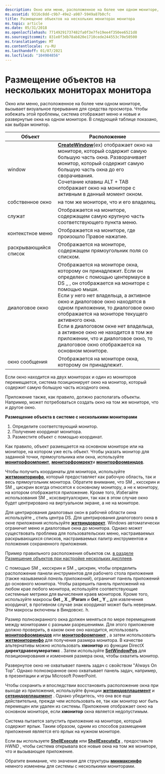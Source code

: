 ```yaml
---
description: Окно или меню, расположенное на более чем одном мониторе, вызывает визуальное прерывание для средства просмотра. Чтобы избежать этой проблемы, система отображает меню и новые и развернутые окна на одном мониторе. В следующей таблице показано, как выбран монитор.
ms.assetid: 9316c8dd-c9b7-49e2-a987-5949a87b0cfc
title: Размещение объектов на нескольких мониторах монитора
ms.topic: article
ms.date: 05/31/2018
ms.openlocfilehash: 77149291737482fa0f3e7fe19ee4f350ee6521d8
ms.sourcegitcommit: 831e8f3db78ab820e1710cede244553c70e50500
ms.translationtype: MT
ms.contentlocale: ru-RU
ms.lasthandoff: 01/07/2021
ms.locfileid: "104984856"
---
```

# <a name="positioning-objects-on-multiple-display-monitors"></a>Размещение объектов на нескольких мониторах монитора

Окно или меню, расположенное на более чем одном мониторе, вызывает визуальное прерывание для средства просмотра. Чтобы избежать этой проблемы, система отображает меню и новые и развернутые окна на одном мониторе. В следующей таблице показано, как выбран монитор.



| Объект         | Расположение                                                                                                                                                                                                                                                                                                                                                                                                                                                                                       |
|----------------|------------------------------------------------------------------------------------------------------------------------------------------------------------------------------------------------------------------------------------------------------------------------------------------------------------------------------------------------------------------------------------------------------------------------------------------------------------------------------------------------|
| window         | [**CreateWindow**](/windows/win32/api/winuser/nf-winuser-createwindowa)(ex) отображает окно на мониторе, который содержит самую большую часть окна. Разворачивает монитор, который содержит самую большую часть окна до его сворачивания.<br/> Сочетание клавиш ALT + TAB отображает окно на мониторе с активным в данный момент окном.<br/>                                                                                                                                          |
| собственное окно   | на том же мониторе, что и его владелец.                                                                                                                                                                                                                                                                                                                                                                                                                                                              |
| служат        | Отображается на мониторе, содержащем самую крупную часть соответствующего пункта меню.                                                                                                                                                                                                                                                                                                                                                                                                          |
| контекстное меню   | Отображается на мониторе, где произошло Правое нажатие.                                                                                                                                                                                                                                                                                                                                                                                                                                         |
| раскрывающийся список | Отображается на мониторе, содержащем прямоугольник поля со списком.                                                                                                                                                                                                                                                                                                                                                                                                                           |
| диалоговое окно     | Отображается на мониторе окна, которому он принадлежит. Если он определен с помощью центермаусе в DS \_ , он отображается на мониторе с помощью мыши.<br/> Если у него нет владельца, а активное окно и диалоговое окно находятся в одном приложении, то диалоговое окно отображается на мониторе текущего активного окна.<br/> Если в диалоговом окне нет владельца, а активное окно не находится в том же приложении, что и диалоговое окно, то диалоговое окно отображается на основном мониторе.<br/> |
| окно сообщения    | Отображается на мониторе окна, которому он принадлежит.                                                                                                                                                                                                                                                                                                                                                                                                                                             |



 

Если окно находится на двух мониторах и один из мониторов перемещается, система позиционирует окно на монитор, который содержит самую большую часть исходного окна.

Приложение также, как правило, должно располагать объекты. Например, может потребоваться создать окно на том же мониторе, что и другое окно.

**Размещение объекта в системе с несколькими мониторами**

1.  Определите соответствующий монитор.
2.  Получение координат монитора.
3.  Разместите объект с помощью координат.

Как правило, объект размещается на основном мониторе или на мониторе, на котором уже есть объект. Чтобы указать монитор для заданной точки, прямоугольника или окна, используйте [**мониторфромпоинт**](/windows/desktop/api/Winuser/nf-winuser-monitorfrompoint), [**мониторфромрект**](/windows/desktop/api/Winuser/nf-winuser-monitorfromrect)и [**мониторфромвиндов**](/windows/desktop/api/Winuser/nf-winuser-monitorfromwindow).

Чтобы получить координаты для монитора, используйте [**жетмониторинфо**](/windows/desktop/api/Winuser/nf-winuser-getmonitorinfoa), который предоставляет как рабочую область, так и весь прямоугольник монитора. Обратите внимание, что SM \_ кксскрин и SM \_ цискрин всегда относятся к основному монитору, а не к монитору, на котором отображается приложение. Кроме того, Избегайте использования SM \_ ксксвиртуалскрин, так как в этом случае окно будет центрировано на виртуальном экране, а не на мониторе.

Для центрирования диалоговых окон в рабочей области окна используйте \_ стиль центра DS. Для центрирования диалогового окна в окне приложения используйте [**жетвиндоврект**](/windows/win32/api/winuser/nf-winuser-getwindowrect). Windows автоматически ограничит меню и диалоговые окна до монитора. Однако может существовать проблема для пользовательских меню, настраиваемых раскрывающихся списков, настраиваемых палитр инструментов и положения сохраненного приложения.

Пример правильного расположения объектов см. [в разделе Размещение объектов при настройке нескольких дисплеев](positioning-objects-on-a-multiple-display-setup.md).

С помощью SM \_ кксскрин и SM \_ цискрин, чтобы определить расположение панели инструментов для рабочего стола приложения (также называемой *панель приложений*), ограничит панель приложений до основного монитора. Чтобы разрешить панель приложений на любом крае любого монитора, используйте соответствующие системные метрики для вычисления краев мониторов. Кроме того, используйте макросы **Get \_ X \_ lParam** и **Get \_ Y \_** для извлечения координат, в противном случае знак координат может быть неверным. Эти макросы включены в Виндовскс. h.

Размер полноэкранного окна должен меняться по мере перемещения между мониторами с разными разрешениями. Для этого приложение должно проверить, в каком окне оно находится, использовать [**мониторфромвиндов**](/windows/desktop/api/Winuser/nf-winuser-monitorfromwindow) или [**мониторфромпоинт**](/windows/desktop/api/Winuser/nf-winuser-monitorfrompoint) , а затем использовать [**жетмониторинфо**](/windows/desktop/api/Winuser/nf-winuser-getmonitorinfoa) для получения размера монитора. В качестве альтернативы можно использовать **хмонитор** из функции DirectX **директдравенумератикс** . Затем используйте [**SetWindowPos**](/windows/win32/api/winuser/nf-winuser-setwindowpos) для позиционирования и изменения размера окна, чтобы охватить монитор.

Развернутое окно не охватывает панель задач с свойством "Always On Top". Однако полноэкранное окно охватывает панель задач, например, в презентации и игры Microsoft PowerPoint.

Чтобы сохранить и впоследствии восстановить расположение окна при выходе из приложения, используйте функции [**жетвиндовплацемент**](/windows/win32/api/winuser/nf-winuser-getwindowplacement) и [**сетвиндовплацемент**](/windows/win32/api/winuser/nf-winuser-setwindowplacement) . Однако убедитесь, что она все еще действительна, прежде чем использовать ее, так как монитор мог быть перемещен или удален из системы. Приложение отображает окно на основном мониторе, если **хмонитор** окна является недопустимым.

Система пытается запустить приложение на мониторе, который содержит ярлык. Таким образом, одним из способов размещения приложения является его ярлык на нужном мониторе.

Если вы используете [**ShellExecute**](/windows/win32/api/shellapi/nf-shellapi-shellexecutea) или [**ShellExecuteEx**](/windows/win32/api/shellapi/nf-shellapi-shellexecuteexa) , предоставьте *HWND* , чтобы система открывала все новые окна на том же мониторе, что и вызывающее приложение.

Обратите внимание, что значения для структуры [**минмаксинфо**](/windows/win32/api/winuser/ns-winuser-minmaxinfo) немного изменены для системы с несколькими мониторами.

 

 
